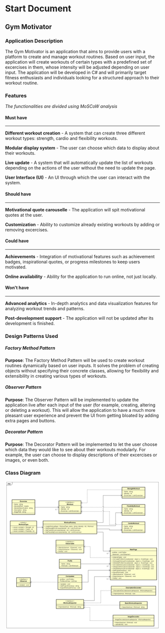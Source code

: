 # Start Document

## Gym Motivator

### Application Description

The Gym Motivator is an application that aims to provide users with a platform to create and manage workout routines. Based on user input, the application will create workouts of certain types with a predefined set of excercises in them, whose intensity will be adjusted depending on user input. The application will be developed in C# and will primarily target fitness enthusiasts and individuals looking for a structured approach to their workout routine.

### Features
_The functionalities are divided using MoSCoW analysis_
#### Must have
---
**Different workout creation** - A system that can create three different workout types: strength, cardio and flexibility workouts.

**Modular display system** - The user can choose which data to display about their workouts.

**Live update** - A system that will automatically update the list of workouts depending on the actions of the user without the need to update the page.

**User Interface (UI)** - An UI through which the user can interact with the system.

#### Should have
---
**Motivational quote carouselle** - The application will spit motivational quotes at the user.

**Customization** - Ability to customize already existing workouts by adding or removing excercises.

#### Could have
---
**Achievements** - Integration of motivational features such as achievement badges, inspirational quotes, or progress milestones to keep users motivated.

**Online availability** - Ability for the application to run online, not just locally.

#### Won't have
---
**Advanced analytics** - In-depth analytics and data visualization features for analyzing workout trends and patterns.

**Post-development support** - The application will not be updated after its development is finished.

### Design Patterns Used
##### Factory Method Pattern
**Purpose**: The Factory Method Pattern will be used to create workout routines dynamically based on user inputs. It solves the problem of creating objects without specifying their concrete classes, allowing for flexibility and extensibility in creating various types of workouts.
##### Observer Pattern
**Purpose**: The Observer Pattern will be implemented to update the application live after each input of the user (for example, creating, altering or deleting a workout). This will allow the application to have a much more pleasant user experience and prevent the UI from getting bloated by adding extra pages and buttons.
##### Decorator Pattern
**Purpose**: The Decorator Pattern will be implemented to let the user choose which data they would like to see about their workouts modularly. For example, the user can choose to display descriptions of their excercises or images, or even both.
### Class Diagram
![Class diagram](./GymApplicationClassDiagram.png)
